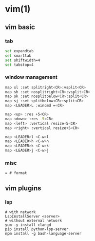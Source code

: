 # vim(1)

## vim basic

### tab 

```sh
set expandtab
set smarttab
set shiftwidth=4
set tabstop=4
```

### window management
```sh
map sl :set splitright<CR>:vsplit<CR>
map sh :set nosplitright<CR>:vsplit<CR>
map sk :set nosplitbelow<CR>:split<CR>
map sj :set splitbelow<CR>:split<CR>
map <LEADER>L :wincmd =<CR>

map <up> :res +5<CR>
map <down> :res -5<CR>
map <left> :vertical resize-5<CR>
map <right> :vertical resize+5<CR>

map <LEADER>l <C-w>l
map <LEADER>h <C-w>h
map <LEADER>k <C-w>k
map <LEADER>j <C-w>j
```

### misc

```
= # format
```

## vim plugins

### lsp

```
# with network
LspInstallServer <server>
# without external network
yum -y install clangd
pip install python-lsp-server
npm install -g bash-language-server
```
